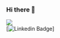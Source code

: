 ### Hi there 👋

[![](https://img.shields.io/twitter/url?label=Vishtech36&style=social&url=https%3A%2F%2Ftwitter.com%2Fvishtech36%3Flang%3Den)](https://twitter.com/vishtech36)  
[![Linkedin Badge](https://img.shields.io/badge/-vishwajeet-barve-0e76a8?style=flat&labelColor=0e76a8&logo=linkedin&logoColor=white)]
